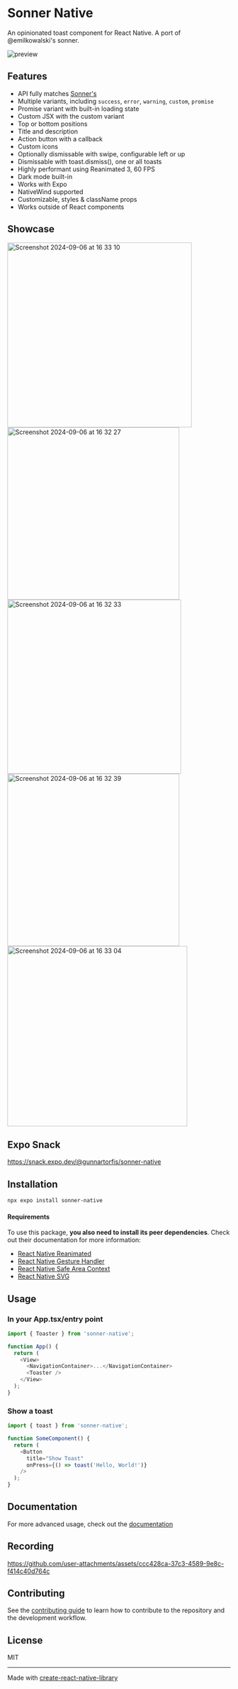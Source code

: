 # Sonner Native

An opinionated toast component for React Native. A port of @emilkowalski's sonner.

![preview](https://github.com/user-attachments/assets/b0a95d89-3895-4d95-8a87-262fb7209805)

## Features

- API fully matches [Sonner's](https://sonner.emilkowal.ski/)
- Multiple variants, including `success`, `error`, `warning`, `custom`, `promise`
- Promise variant with built-in loading state
- Custom JSX with the custom variant
- Top or bottom positions
- Title and description
- Action button with a callback
- Custom icons
- Optionally dismissable with swipe, configurable left or up
- Dismissable with toast.dismiss(), one or all toasts
- Highly performant using Reanimated 3, 60 FPS
- Dark mode built-in
- Works with Expo
- NativeWind supported
- Customizable, styles & className props
- Works outside of React components

## Showcase

<img width="416" alt="Screenshot 2024-09-06 at 16 33 10" src="https://github.com/user-attachments/assets/fb986f0f-6f5a-4716-9633-6dfe492a9e9c">
<img width="388" alt="Screenshot 2024-09-06 at 16 32 27" src="https://github.com/user-attachments/assets/8fa438c4-3c65-4f8f-ad15-52cc24e1faf5">
<img width="392" alt="Screenshot 2024-09-06 at 16 32 33" src="https://github.com/user-attachments/assets/fe43bc29-5d25-4e32-a88c-bba6e58a6eda">
<img width="388" alt="Screenshot 2024-09-06 at 16 32 39" src="https://github.com/user-attachments/assets/ead85100-b52e-433a-b8b8-9416cfb79b63">
<img width="406" alt="Screenshot 2024-09-06 at 16 33 04" src="https://github.com/user-attachments/assets/bbc20957-160f-43c1-b317-b64512ec7cef">

## Expo Snack

https://snack.expo.dev/@gunnartorfis/sonner-native

## Installation

```sh
npx expo install sonner-native
```

#### Requirements

To use this package, **you also need to install its peer dependencies**. Check out their documentation for more information:

- [React Native Reanimated](https://docs.swmansion.com/react-native-reanimated/docs/fundamentals/getting-started)
- [React Native Gesture Handler](https://docs.swmansion.com/react-native-gesture-handler/docs/)
- [React Native Safe Area Context](https://docs.expo.dev/versions/latest/sdk/safe-area-context/)
- [React Native SVG](https://github.com/software-mansion/react-native-svg)

## Usage

### In your App.tsx/entry point

```typescript
import { Toaster } from 'sonner-native';

function App() {
  return (
    <View>
      <NavigationContainer>...</NavigationContainer>
      <Toaster />
    </View>
  );
}
```

### Show a toast

```typescript
import { toast } from 'sonner-native';

function SomeComponent() {
  return (
    <Button
      title="Show Toast"
      onPress={() => toast('Hello, World!')}
    />
  );
}
```

## Documentation

For more advanced usage, check out the [documentation](https://gunnartorfis.github.io/sonner-native/)

## Recording

https://github.com/user-attachments/assets/ccc428ca-37c3-4589-9e8c-f414c40d764c

## Contributing

See the [contributing guide](CONTRIBUTING.md) to learn how to contribute to the repository and the development workflow.

## License

MIT

---

Made with [create-react-native-library](https://github.com/callstack/react-native-builder-bob)
